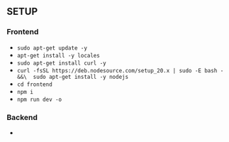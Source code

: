 
## SETUP
### Frontend
* `sudo apt-get update -y`
* `apt-get install -y locales`
* `sudo apt-get install curl -y`
* `curl -fsSL https://deb.nodesource.com/setup_20.x | sudo -E bash - &&\ 
sudo apt-get install -y nodejs`
* `cd frontend`
* `npm i`
* `npm run dev -o`

### Backend
* 